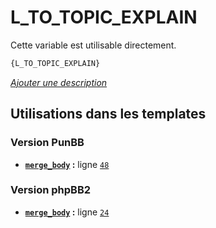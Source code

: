 # L_TO_TOPIC_EXPLAIN


Cette variable est utilisable directement.

```html
{L_TO_TOPIC_EXPLAIN}
```

[*Ajouter une description*](https://fa-tvars.appspot.com/var/L_TO_TOPIC_EXPLAIN)

## Utilisations dans les templates

### Version PunBB
* __[`merge_body`](../tpl/var/punbb/merge_body.md#readme) :__ ligne [`48`](../tpl/src/punbb/merge_body.tpl#L48)

### Version phpBB2
* __[`merge_body`](../tpl/var/subsilver/merge_body.md#readme) :__ ligne [`24`](../tpl/src/subsilver/merge_body.tpl#L24)